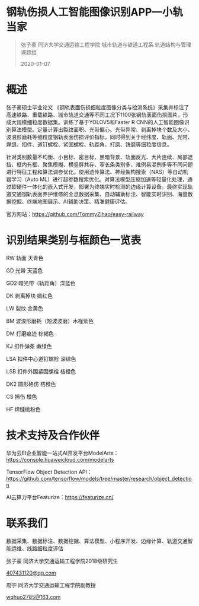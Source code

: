 # 钢轨伤损人工智能图像识别APP—小轨当家

> 张子豪 同济大学交通运输工程学院 城市轨道与铁道工程系 轨道结构与管理课题组
>
> 2020-01-07

# 概述

张子豪硕士毕业论文 《钢轨表面伤损细粒度图像分类与检测系统》采集并标注了高速铁路、重载铁路、城市轨道交通等不同工况下1100张钢轨表面伤损图片，形成大规模细粒度数据集。训练了基于YOLOV5和Faster R CNN的人工智能图像识别算法模型。定量计算出裂纹面积、光带偏心、光带异常、剥离掉块个数及大小、波浪形磨耗等细粒度钢轨表面伤损评价指标，同时得到关于经纬度、轨面、光带、焊缝、扣件、道钉螺栓、紧固螺栓、轨距角、打磨、铣磨等细粒度信息。

针对类别数量不均衡、小目标、密目标、黑暗背景、轨面反光、大片连续、局部遮挡、框内有框、聚焦模糊、横竖屏共存、窄长条类别多、难例易混例多等不同问题进行特征工程和算法调参优化。使用遗传算法、神经架构搜索（NAS）等自动机器学习（Auto ML）进行超参数搜索优化。对算法模型压缩加速等轻量化处理，通过软硬件一体化的嵌入式开发，部署为终端实时检测的边缘计算设备。最终实现轨道交通钢轨表面养护维修的全息数据采集、自动辅助标注、智能实时识别、海量数据挖掘、终端地图展示、AI辅助决策、精准健康评估。

官方网站：https://github.com/TommyZihao/easy-railway

# 识别结果类别与框颜色一览表

RW 轨面 天青色

GD 光带 天蓝色

GD2 暗光带（轨距角）深蓝色

DK 剥离掉块 嫣红色

LW 裂纹 金黄色

BM 波浪形磨耗（短波波磨）木槿紫色

DM 打磨痕迹 棕褐色

KJ 扣件弹条 嫩绿色

LSA 扣件中心道钉螺栓 深绿色

LSB 扣件外围紧固螺栓 桔橙色

DK2 圆形硌伤 桔橙色

CS 擦伤 橙色

HF 焊缝桃粉色

# 技术支持及合作伙伴

华为云EI企业智能一站式AI开发平台ModelArts：https://console.huaweicloud.com/modelarts

TensorFlow Object Detection API：https://github.com/tensorflow/models/tree/master/research/object_detection

AI云算力平台Featurize：https://featurize.cn/

# 联系我们

数据采集、数据标注、数据挖掘、算法模型、小程序开发、边缘计算、轨道交通智能运维、线路细粒度评估

张子豪 同济大学交通运输工程学院2018级研究生

407431120@qq.com

周宇 同济大学交通运输工程学院副教授

wqhuo2785@163.com

